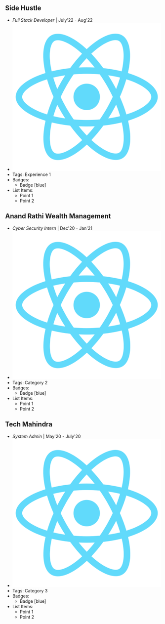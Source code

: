 ## Side Hustle
- *Full Stack Developer* | July'22 - Aug'22
- ![logo512](../assets/logo512.png)
- Tags: Experience 1
- Badges:
  - Badge [blue]
- List Items:
  - Point 1
  - Point 2

## Anand Rathi Wealth Management
- *Cyber Security Intern* | Dec'20 - Jan'21
- ![logo512](../assets/logo512.png)
- Tags: Category 2
- Badges:
  - Badge [blue]
- List Items:
  - Point 1
  - Point 2

## Tech Mahindra
- *System Admin* | May'20 - July'20
- ![logo512](../assets/logo512.png)
- Tags: Category 3
- Badges:
  - Badge [blue]
- List Items:
  - Point 1
  - Point 2